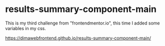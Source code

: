 # results-summary-component-main

This is my third challenge from "frontendmentor.io", this time I added some variables in my css.

https://dimawebfrontend.github.io/results-summary-component-main/
